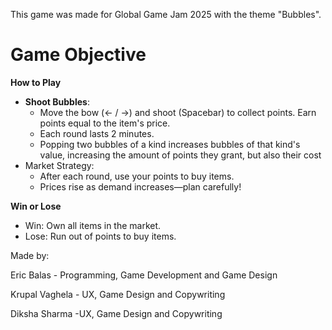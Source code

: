This game was made for Global Game Jam 2025 with the theme "Bubbles".

# Game Objective
**How to Play**
- **Shoot Bubbles**:
  - Move the bow (← / →) and shoot (Spacebar) to collect points. Earn points equal to the item's price.
  - Each round lasts 2 minutes.
  - Popping two bubbles of a kind increases bubbles of that kind's value, increasing the amount of points they grant, but also their cost
- Market Strategy:
  - After each round, use your points to buy items. 
  - Prices rise as demand increases—plan carefully!

**Win or Lose**
- Win: Own all items in the market.
- Lose: Run out of points to buy items.

Made by:

Eric Balas - Programming, Game Development and Game Design

Krupal Vaghela - UX, Game Design and Copywriting

Diksha Sharma -UX, Game Design and Copywriting

